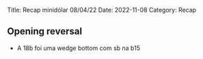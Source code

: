Title: Recap minidólar 08/04/22
Date: 2022-11-08
Category: Recap

## Opening reversal

* A 18b foi uma wedge bottom com sb na b15
